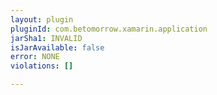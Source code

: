 ```yaml
---
layout: plugin
pluginId: com.betomorrow.xamarin.application
jarSha1: INVALID
isJarAvailable: false
error: NONE
violations: []

---
```

